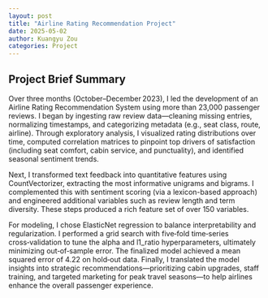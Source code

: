 ```yaml
---
layout: post
title: "Airline Rating Recommendation Project"
date: 2025-05-02
author: Kuangyu Zou
categories: Project
---
```


## Project Brief Summary
Over three months (October–December 2023), I led the development of an Airline Rating Recommendation System using more than 23,000 passenger reviews. I began by ingesting raw review data—cleaning missing entries, normalizing timestamps, and categorizing metadata (e.g., seat class, route, airline). Through exploratory analysis, I visualized rating distributions over time, computed correlation matrices to pinpoint top drivers of satisfaction (including seat comfort, cabin service, and punctuality), and identified seasonal sentiment trends.

Next, I transformed text feedback into quantitative features using CountVectorizer, extracting the most informative unigrams and bigrams. I complemented this with sentiment scoring (via a lexicon-based approach) and engineered additional variables such as review length and term diversity. These steps produced a rich feature set of over 150 variables.

For modeling, I chose ElasticNet regression to balance interpretability and regularization. I performed a grid search with five‑fold time‑series cross‑validation to tune the alpha and l1_ratio hyperparameters, ultimately minimizing out‑of‑sample error. The finalized model achieved a mean squared error of 4.22 on hold‑out data. Finally, I translated the model insights into strategic recommendations—prioritizing cabin upgrades, staff training, and targeted marketing for peak travel seasons—to help airlines enhance the overall passenger experience.

